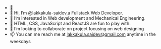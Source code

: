 - 🌱 
- 👋 Hi, I’m @lakkakula-saidev,a Fullstack Web Developer.
- 👀 I’m interested in Web development and Mechanical Engineering. 
- 👀 HTML, CSS, JavaScript and ReactJS are fun to play with. 
- 💞️ I’m looking to collaborate on project focusing on web designing 
- 📫 You can me reach me at lakkakula.saidev@gmail.com anytime in the weekdays

<!---
lakkakula-saidev/lakkakula-saidev is a ✨ special ✨ repository because its `README.md` (this file) appears on your GitHub profile.
You can click the Preview link to take a look at your changes.
--->
